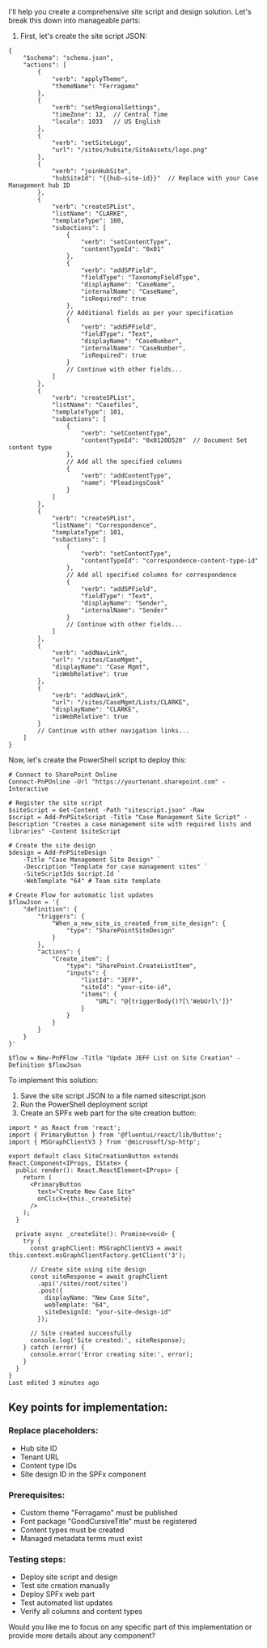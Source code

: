 I'll help you create a comprehensive site script and design solution. Let's break this down into manageable parts:

1. First, let's create the site script JSON:

```
{
    "$schema": "schema.json",
    "actions": [
        {
            "verb": "applyTheme",
            "themeName": "Ferragamo"
        },
        {
            "verb": "setRegionalSettings",
            "timeZone": 12,  // Central Time
            "locale": 1033   // US English
        },
        {
            "verb": "setSiteLogo",
            "url": "/sites/hubsite/SiteAssets/logo.png"
        },
        {
            "verb": "joinHubSite",
            "hubSiteId": "{{hub-site-id}}"  // Replace with your Case Management hub ID
        },
        {
            "verb": "createSPList",
            "listName": "CLARKE",
            "templateType": 100,
            "subactions": [
                {
                    "verb": "setContentType",
                    "contentTypeId": "0x01"
                },
                {
                    "verb": "addSPField",
                    "fieldType": "TaxonomyFieldType",
                    "displayName": "CaseName",
                    "internalName": "CaseName",
                    "isRequired": true
                },
                // Additional fields as per your specification
                {
                    "verb": "addSPField",
                    "fieldType": "Text",
                    "displayName": "CaseNumber",
                    "internalName": "CaseNumber",
                    "isRequired": true
                }
                // Continue with other fields...
            ]
        },
        {
            "verb": "createSPList",
            "listName": "Casefiles",
            "templateType": 101,
            "subactions": [
                {
                    "verb": "setContentType",
                    "contentTypeId": "0x0120D520"  // Document Set content type
                },
                // Add all the specified columns
                {
                    "verb": "addContentType",
                    "name": "PleadingsCook"
                }
            ]
        },
        {
            "verb": "createSPList",
            "listName": "Correspondence",
            "templateType": 101,
            "subactions": [
                {
                    "verb": "setContentType",
                    "contentTypeId": "correspondence-content-type-id"
                },
                // Add all specified columns for correspondence
                {
                    "verb": "addSPField",
                    "fieldType": "Text",
                    "displayName": "Sender",
                    "internalName": "Sender"
                }
                // Continue with other fields...
            ]
        },
        {
            "verb": "addNavLink",
            "url": "/sites/CaseMgmt",
            "displayName": "Case Mgmt",
            "isWebRelative": true
        },
        {
            "verb": "addNavLink",
            "url": "/sites/CaseMgmt/Lists/CLARKE",
            "displayName": "CLARKE",
            "isWebRelative": true
        }
        // Continue with other navigation links...
    ]
}
```
Now, let's create the PowerShell script to deploy this:

```
# Connect to SharePoint Online
Connect-PnPOnline -Url "https://yourtenant.sharepoint.com" -Interactive

# Register the site script
$siteScript = Get-Content -Path "sitescript.json" -Raw
$script = Add-PnPSiteScript -Title "Case Management Site Script" -Description "Creates a case management site with required lists and libraries" -Content $siteScript

# Create the site design
$design = Add-PnPSiteDesign `
    -Title "Case Management Site Design" `
    -Description "Template for case management sites" `
    -SiteScriptIds $script.Id `
    -WebTemplate "64" # Team site template

# Create Flow for automatic list updates
$flowJson = '{
    "definition": {
        "triggers": {
            "When_a_new_site_is_created_from_site_design": {
                "type": "SharePointSiteDesign"
            }
        },
        "actions": {
            "Create_item": {
                "type": "SharePoint.CreateListItem",
                "inputs": {
                    "listId": "JEFF",
                    "siteId": "your-site-id",
                    "items": {
                        "URL": "@{triggerBody()?[\'WebUrl\']}"
                    }
                }
            }
        }
    }
}'

$flow = New-PnPFlow -Title "Update JEFF List on Site Creation" -Definition $flowJson
```

To implement this solution:

1. Save the site script JSON to a file named sitescript.json
2. Run the PowerShell deployment script
3. Create an SPFx web part for the site creation button:

```
import * as React from 'react';
import { PrimaryButton } from '@fluentui/react/lib/Button';
import { MSGraphClientV3 } from '@microsoft/sp-http';

export default class SiteCreationButton extends React.Component<IProps, IState> {
  public render(): React.ReactElement<IProps> {
    return (
      <PrimaryButton 
        text="Create New Case Site" 
        onClick={this._createSite} 
      />
    );
  }

  private async _createSite(): Promise<void> {
    try {
      const graphClient: MSGraphClientV3 = await this.context.msGraphClientFactory.getClient('3');
      
      // Create site using site design
      const siteResponse = await graphClient
        .api('/sites/root/sites')
        .post({
          displayName: "New Case Site",
          webTemplate: "64",
          siteDesignId: "your-site-design-id"
        });

      // Site created successfully
      console.log('Site created:', siteResponse);
    } catch (error) {
      console.error('Error creating site:', error);
    }
  }
}
Last edited 3 minutes ago

```
## Key points for implementation:

### Replace placeholders:

- Hub site ID
- Tenant URL
- Content type IDs
- Site design ID in the SPFx component


### Prerequisites:

- Custom theme "Ferragamo" must be published
- Font package "GoodCursiveTitle" must be registered
- Content types must be created
- Managed metadata terms must exist


### Testing steps:

- Deploy site script and design
- Test site creation manually
- Deploy SPFx web part
- Test automated list updates
- Verify all columns and content types



Would you like me to focus on any specific part of this implementation or provide more details about any component?



